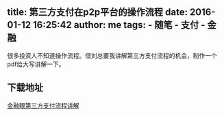 title: 第三方支付在p2p平台的操作流程
date: 2016-01-12 16:25:42
author: me
tags: 
    - 随笔
    - 支付
    - 金融
---

很多投资人不知道操作流程。借刘总要我讲解第三方支付流程的机会，制作一个pdf给大写讲解一下。

## 下载地址
[金融眼第三方支付流程讲解](/upload/pay2016.pdf)
